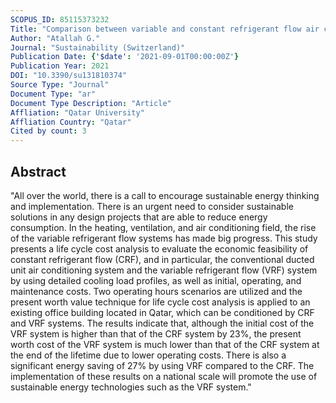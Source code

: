 ```yaml
---
SCOPUS_ID: 85115373232
Title: "Comparison between variable and constant refrigerant flow air conditioning systems in arid climate: Life cycle cost analysis and energy savings"
Author: "Atallah G."
Journal: "Sustainability (Switzerland)"
Publication Date: {'$date': '2021-09-01T00:00:00Z'}
Publication Year: 2021
DOI: "10.3390/su131810374"
Source Type: "Journal"
Document Type: "ar"
Document Type Description: "Article"
Affliation: "Qatar University"
Affliation Country: "Qatar"
Cited by count: 3
---
```


## Abstract
"All over the world, there is a call to encourage sustainable energy thinking and implementation. There is an urgent need to consider sustainable solutions in any design projects that are able to reduce energy consumption. In the heating, ventilation, and air conditioning field, the rise of the variable refrigerant flow systems has made big progress. This study presents a life cycle cost analysis to evaluate the economic feasibility of constant refrigerant flow (CRF), and in particular, the conventional ducted unit air conditioning system and the variable refrigerant flow (VRF) system by using detailed cooling load profiles, as well as initial, operating, and maintenance costs. Two operating hours scenarios are utilized and the present worth value technique for life cycle cost analysis is applied to an existing office building located in Qatar, which can be conditioned by CRF and VRF systems. The results indicate that, although the initial cost of the VRF system is higher than that of the CRF system by 23%, the present worth cost of the VRF system is much lower than that of the CRF system at the end of the lifetime due to lower operating costs. There is also a significant energy saving of 27% by using VRF compared to the CRF. The implementation of these results on a national scale will promote the use of sustainable energy technologies such as the VRF system."
